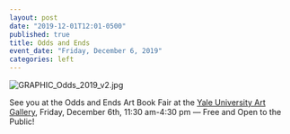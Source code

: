 ```yaml
---
layout: post
date: "2019-12-01T12:01-0500"
published: true
title: Odds and Ends
event_date: "Friday, December 6, 2019"
categories: left
---
```


![GRAPHIC_Odds_2019_v2.jpg]({{site.baseurl}}/assets/img/GRAPHIC_Odds_2019_v2.jpg)

See you at the Odds and Ends Art Book Fair at the [Yale University Art Gallery](https://artgallery.yale.edu/calendar/events/odds-and-ends-art-book-fair), Friday, December 6th, 11:30 am-4:30 pm — Free and Open to the Public!
